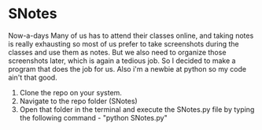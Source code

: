 # SNotes
Now-a-days Many of us has to attend their classes online, and taking notes is really exhausting so most of us prefer to take screenshots during the classes and use them as notes. But we also need to organize those screenshots later, which is again a tedious job. So I decided to make a program that does the job for us. Also i'm a newbie at python so my code ain't that good.
 
 1. Clone the repo on your system.
 2. Navigate to the repo folder (SNotes)
 3. Open that folder in the terminal and execute the SNotes.py file by typing the following command - "python SNotes.py"

